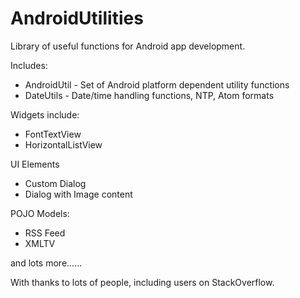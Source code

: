 AndroidUtilities
================

Library of useful functions for Android app development.

Includes:

* AndroidUtil - Set of Android platform dependent utility functions
* DateUtils - Date/time handling functions, NTP, Atom formats

Widgets include:

* FontTextView
* HorizontalListView

UI Elements

* Custom Dialog
* Dialog with Image content

POJO Models:

* RSS Feed
* XMLTV

and lots more......

With thanks to lots of people, including users on StackOverflow.
